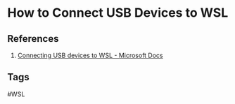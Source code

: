 # How to Connect USB Devices to WSL



## References
1. [Connecting USB devices to WSL - Microsoft Docs](https://devblogs.microsoft.com/commandline/connecting-usb-devices-to-wsl/)

## Tags
#WSL
